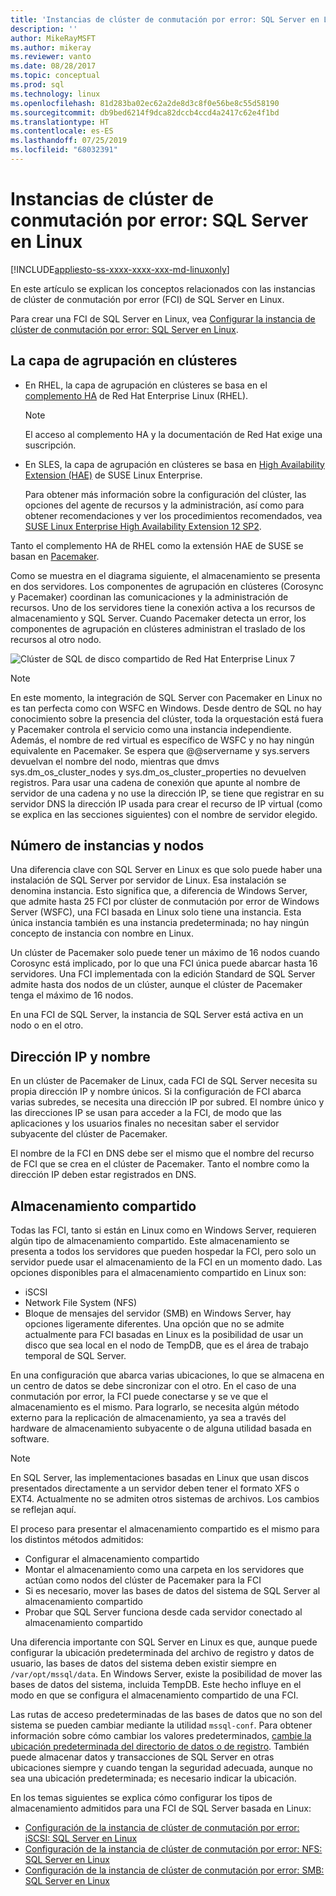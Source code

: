 ```yaml
---
title: 'Instancias de clúster de conmutación por error: SQL Server en Linux'
description: ''
author: MikeRayMSFT
ms.author: mikeray
ms.reviewer: vanto
ms.date: 08/28/2017
ms.topic: conceptual
ms.prod: sql
ms.technology: linux
ms.openlocfilehash: 81d283ba02ec62a2de8d3c8f0e56be8c55d58190
ms.sourcegitcommit: db9bed6214f9dca82dccb4ccd4a2417c62e4f1bd
ms.translationtype: HT
ms.contentlocale: es-ES
ms.lasthandoff: 07/25/2019
ms.locfileid: "68032391"
---
```

# <a name="failover-cluster-instances---sql-server-on-linux"></a>Instancias de clúster de conmutación por error: SQL Server en Linux

[!INCLUDE[appliesto-ss-xxxx-xxxx-xxx-md-linuxonly](../includes/appliesto-ss-xxxx-xxxx-xxx-md-linuxonly.md)]

En este artículo se explican los conceptos relacionados con las instancias de clúster de conmutación por error (FCI) de SQL Server en Linux. 

Para crear una FCI de SQL Server en Linux, vea [Configurar la instancia de clúster de conmutación por error: SQL Server en Linux](sql-server-linux-shared-disk-cluster-configure.md).

## <a name="the-clustering-layer"></a>La capa de agrupación en clústeres

* En RHEL, la capa de agrupación en clústeres se basa en el [complemento HA](https://access.redhat.com/documentation/en-US/Red_Hat_Enterprise_Linux/6/pdf/High_Availability_Add-On_Overview/Red_Hat_Enterprise_Linux-6-High_Availability_Add-On_Overview-en-US.pdf) de Red Hat Enterprise Linux (RHEL). 

    > [!NOTE] 
    > El acceso al complemento HA y la documentación de Red Hat exige una suscripción. 

* En SLES, la capa de agrupación en clústeres se basa en [High Availability Extension (HAE)](https://www.suse.com/products/highavailability) de SUSE Linux Enterprise.

    Para obtener más información sobre la configuración del clúster, las opciones del agente de recursos y la administración, así como para obtener recomendaciones y ver los procedimientos recomendados, vea [SUSE Linux Enterprise High Availability Extension 12 SP2](https://www.suse.com/documentation/sle-ha-12/index.html).

Tanto el complemento HA de RHEL como la extensión HAE de SUSE se basan en [Pacemaker](https://clusterlabs.org/).

Como se muestra en el diagrama siguiente, el almacenamiento se presenta en dos servidores. Los componentes de agrupación en clústeres (Corosync y Pacemaker) coordinan las comunicaciones y la administración de recursos. Uno de los servidores tiene la conexión activa a los recursos de almacenamiento y SQL Server. Cuando Pacemaker detecta un error, los componentes de agrupación en clústeres administran el traslado de los recursos al otro nodo.  

![Clúster de SQL de disco compartido de Red Hat Enterprise Linux 7](./media/sql-server-linux-shared-disk-cluster-red-hat-7-configure/LinuxCluster.png) 


> [!NOTE]
> En este momento, la integración de SQL Server con Pacemaker en Linux no es tan perfecta como con WSFC en Windows. Desde dentro de SQL no hay conocimiento sobre la presencia del clúster, toda la orquestación está fuera y Pacemaker controla el servicio como una instancia independiente. Además, el nombre de red virtual es específico de WSFC y no hay ningún equivalente en Pacemaker. Se espera que @@servername y sys.servers devuelvan el nombre del nodo, mientras que dmvs sys.dm_os_cluster_nodes y sys.dm_os_cluster_properties no devuelven registros. Para usar una cadena de conexión que apunte al nombre de servidor de una cadena y no use la dirección IP, se tiene que registrar en su servidor DNS la dirección IP usada para crear el recurso de IP virtual (como se explica en las secciones siguientes) con el nombre de servidor elegido.

## <a name="number-of-instances-and-nodes"></a>Número de instancias y nodos

Una diferencia clave con SQL Server en Linux es que solo puede haber una instalación de SQL Server por servidor de Linux. Esa instalación se denomina instancia. Esto significa que, a diferencia de Windows Server, que admite hasta 25 FCI por clúster de conmutación por error de Windows Server (WSFC), una FCI basada en Linux solo tiene una instancia. Esta única instancia también es una instancia predeterminada; no hay ningún concepto de instancia con nombre en Linux. 

Un clúster de Pacemaker solo puede tener un máximo de 16 nodos cuando Corosync está implicado, por lo que una FCI única puede abarcar hasta 16 servidores. Una FCI implementada con la edición Standard de SQL Server admite hasta dos nodos de un clúster, aunque el clúster de Pacemaker tenga el máximo de 16 nodos.

En una FCI de SQL Server, la instancia de SQL Server está activa en un nodo o en el otro.

## <a name="ip-address-and-name"></a>Dirección IP y nombre
En un clúster de Pacemaker de Linux, cada FCI de SQL Server necesita su propia dirección IP y nombre únicos. Si la configuración de FCI abarca varias subredes, se necesita una dirección IP por subred. El nombre único y las direcciones IP se usan para acceder a la FCI, de modo que las aplicaciones y los usuarios finales no necesitan saber el servidor subyacente del clúster de Pacemaker.

El nombre de la FCI en DNS debe ser el mismo que el nombre del recurso de FCI que se crea en el clúster de Pacemaker.
Tanto el nombre como la dirección IP deben estar registrados en DNS.

## <a name="shared-storage"></a>Almacenamiento compartido
Todas las FCI, tanto si están en Linux como en Windows Server, requieren algún tipo de almacenamiento compartido. Este almacenamiento se presenta a todos los servidores que pueden hospedar la FCI, pero solo un servidor puede usar el almacenamiento de la FCI en un momento dado. Las opciones disponibles para el almacenamiento compartido en Linux son:

- iSCSI
- Network File System (NFS)
- Bloque de mensajes del servidor (SMB) en Windows Server, hay opciones ligeramente diferentes. Una opción que no se admite actualmente para FCI basadas en Linux es la posibilidad de usar un disco que sea local en el nodo de TempDB, que es el área de trabajo temporal de SQL Server.

En una configuración que abarca varias ubicaciones, lo que se almacena en un centro de datos se debe sincronizar con el otro. En el caso de una conmutación por error, la FCI puede conectarse y se ve que el almacenamiento es el mismo. Para lograrlo, se necesita algún método externo para la replicación de almacenamiento, ya sea a través del hardware de almacenamiento subyacente o de alguna utilidad basada en software. 

>[!NOTE]
>En SQL Server, las implementaciones basadas en Linux que usan discos presentados directamente a un servidor deben tener el formato XFS o EXT4. Actualmente no se admiten otros sistemas de archivos. Los cambios se reflejan aquí.

El proceso para presentar el almacenamiento compartido es el mismo para los distintos métodos admitidos:

- Configurar el almacenamiento compartido
- Montar el almacenamiento como una carpeta en los servidores que actúan como nodos del clúster de Pacemaker para la FCI
- Si es necesario, mover las bases de datos del sistema de SQL Server al almacenamiento compartido
- Probar que SQL Server funciona desde cada servidor conectado al almacenamiento compartido

Una diferencia importante con SQL Server en Linux es que, aunque puede configurar la ubicación predeterminada del archivo de registro y datos de usuario, las bases de datos del sistema deben existir siempre en `/var/opt/mssql/data`. En Windows Server, existe la posibilidad de mover las bases de datos del sistema, incluida TempDB. Este hecho influye en el modo en que se configura el almacenamiento compartido de una FCI.

Las rutas de acceso predeterminadas de las bases de datos que no son del sistema se pueden cambiar mediante la utilidad `mssql-conf`. Para obtener información sobre cómo cambiar los valores predeterminados, [cambie la ubicación predeterminada del directorio de datos o de registro](sql-server-linux-configure-mssql-conf.md#datadir). También puede almacenar datos y transacciones de SQL Server en otras ubicaciones siempre y cuando tengan la seguridad adecuada, aunque no sea una ubicación predeterminada; es necesario indicar la ubicación.

En los temas siguientes se explica cómo configurar los tipos de almacenamiento admitidos para una FCI de SQL Server basada en Linux:

- [Configuración de la instancia de clúster de conmutación por error: iSCSI: SQL Server en Linux](sql-server-linux-shared-disk-cluster-configure-iscsi.md)
- [Configuración de la instancia de clúster de conmutación por error: NFS: SQL Server en Linux](sql-server-linux-shared-disk-cluster-configure-nfs.md)
- [Configuración de la instancia de clúster de conmutación por error: SMB: SQL Server en Linux](sql-server-linux-shared-disk-cluster-configure-smb.md)

